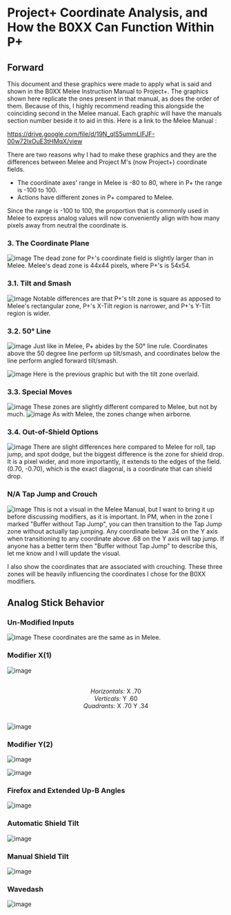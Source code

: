 # Project+ Coordinate Analysis, and How the B0XX Can Function Within P+
## Forward

This document and these graphics were made to apply what is said and shown in the B0XX Melee Instruction Manual to Project+. The graphics shown here replicate the ones present in that manual, as does the order of them. Because of this, I highly recommend reading this alongside the coinciding second in the Melee manual. Each graphic will have the manuals section number beside it to aid in this. Here is a link to the Melee Manual :

https://drive.google.com/file/d/19N_qIS5ummLIFJF-00w72lxOuE3tHMqX/view

There are two reasons why I had to make these graphics and they are the differences between Melee and Project M's (now Project+) coordinate fields.
- The coordinate axes' range in Melee is -80 to 80, where in P+ the range is -100 to 100.
- Actions have different zones in P+ compared to Melee.

Since the range is -100 to 100, the proportion that is commonly used in Melee to express analog values will now conveniently align with how many pixels away from neutral the coordinate is.

### 3. The Coordinate Plane
![image](https://raw.githubusercontent.com/Crane1195/GCCPCB/master/Project%2B%20Coordinate%20Analysis/images/1%20-%20The%20Coordinate%20Plane.png)
The dead zone for P+'s coordinate field is slightly larger than in Melee. Melee's dead zone is 44x44 pixels, where P+'s is 54x54.

### 3.1. Tilt and Smash
![image](https://raw.githubusercontent.com/Crane1195/GCCPCB/master/Project%2B%20Coordinate%20Analysis/images/2%20-%20Tilt%20and%20Smash.png)
Notable differences are that P+'s tilt zone is square as apposed to Melee's rectangular zone, P+'s X-Tilt region is narrower, and P+'s Y-Tilt region is wider.

### 3.2. 50° Line
![image](https://raw.githubusercontent.com/Crane1195/GCCPCB/master/Project%2B%20Coordinate%20Analysis/images/3%20-%2050%20degree%20line.png)
Just like in Melee, P+ abides by the 50° line rule. Coordinates above the 50 degree line perform up tilt/smash, and coordinates below the line perform angled forward tilt/smash.


![image](https://raw.githubusercontent.com/Crane1195/GCCPCB/master/Project%2B%20Coordinate%20Analysis/images/4%20-%2050%20Degree%20and%20Tilt%20and%20Smash.png)
Here is the previous graphic but with the tilt zone overlaid.

### 3.3. Special Moves
![image](https://raw.githubusercontent.com/Crane1195/GCCPCB/master/Project%2B%20Coordinate%20Analysis/images/6%20-%20Grounded%20Special%20Moves.png)
These zones are slightly different compared to Melee, but not by much.
![image](https://raw.githubusercontent.com/Crane1195/GCCPCB/master/Project%2B%20Coordinate%20Analysis/images/7%20-%20Airborne%20Special%20Moves.png)
As with Melee, the zones change when airborne.
### 3.4. Out-of-Shield Options
![image](https://raw.githubusercontent.com/Crane1195/GCCPCB/master/Project%2B%20Coordinate%20Analysis/images/8%20-%20Out-of-Shield%20Options.png)
There are slight differences here compared to Melee for roll, tap jump, and spot dodge, but the biggest difference is the zone for shield drop. It is a pixel wider, and more importantly, it extends to the edges of the field. (0.70, -0.70), which is the exact diagonal, is a coordinate that can shield drop.
### N/A Tap Jump and Crouch
![image](https://raw.githubusercontent.com/Crane1195/GCCPCB/master/Project%2B%20Coordinate%20Analysis/images/5%20-%20Tap%20Jump%20Crouch.png)
This is not a visual in the Melee Manual, but I want to bring it up before discussing modifiers, as it is important. In PM, when in the zone I marked "Buffer without Tap Jump", you can then transition to the Tap Jump zone without actually tap jumping. Any coordinate below .34 on the Y axis when transitioning to any coordinate above .68 on the Y axis will tap jump. If anyone has a better term then "Buffer without Tap Jump" to describe this, let me know and I will update the visual.

I also show the coordinates that are associated with crouching. These three zones will be heavily influencing the coordinates I chose for the B0XX modifiers.

## Analog Stick Behavior
### Un-Modified Inputs
![image](https://raw.githubusercontent.com/Crane1195/GCCPCB/master/Project%2B%20Coordinate%20Analysis/images/9%20-%20Un-Modified%20Inputs.png)
These coordinates are the same as in Melee.
### Modifier X(1)
![image](https://raw.githubusercontent.com/Crane1195/GCCPCB/master/Project%2B%20Coordinate%20Analysis/images/10%20-%20Modifier%20X%20part%201.png)

<p align="center">
  <br>
  <i>Horizontals:</i> X .70
  <br>
  <i>Verticals:</i> Y .60
  <br>
  <i>Quadrants:</i> X .70 Y .34
  <br><br>
</p>

![image](https://raw.githubusercontent.com/Crane1195/GCCPCB/master/Project%2B%20Coordinate%20Analysis/images/10%20-%20Modifier%20X%20part%202.png)

### Modifier Y(2)
![image](https://raw.githubusercontent.com/Crane1195/GCCPCB/master/Project%2B%20Coordinate%20Analysis/images/10%20-%20Modifier%20Y%20part%201.png)

![image](https://raw.githubusercontent.com/Crane1195/GCCPCB/master/Project%2B%20Coordinate%20Analysis/images/10%20-%20Modifier%20Y%20part%202.png)

### Firefox and Extended Up-B Angles
![image](https://raw.githubusercontent.com/Crane1195/GCCPCB/master/Project%2B%20Coordinate%20Analysis/images/11%20-%20Firefox%20and%20Extended%20Up%20B%20Angles.png)

### Automatic Shield Tilt
![image](https://raw.githubusercontent.com/Crane1195/GCCPCB/master/Project%2B%20Coordinate%20Analysis/images/12%20-%20Automatic%20Shield%20Tilt.png)

### Manual Shield Tilt
![image](https://raw.githubusercontent.com/Crane1195/GCCPCB/master/Project%2B%20Coordinate%20Analysis/images/13%20-%20Manual%20Shield%20Tilt.png)

### Wavedash
![image](https://raw.githubusercontent.com/Crane1195/GCCPCB/master/Project%2B%20Coordinate%20Analysis/images/14%20-%20Wavedash.png)
